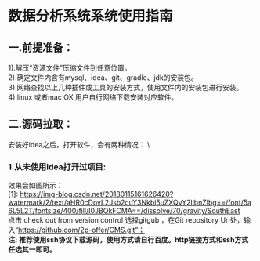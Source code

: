 # 数据分析系统系统使用指南
## 一.前提准备：
1).解压“资源文件”压缩文件到任意位置。  \
2).确定文件内含有mysql、idea、git、gradle、jdk的安装包。 \
3).网络查找以上几种插件或工具的安装方式，使用文件内的安装包进行安装。 \
4).linux 或者mac OX 用户自行网络下载安装对应软件。 

## 二.源码拉取：
安装好idea之后，打开软件，会有两种情况： \
### 1.从未使用idea打开过项目:
效果会如图所示： \
[1]: https://img-blog.csdn.net/20180115161626420?watermark/2/text/aHR0cDovL2Jsb2cuY3Nkbi5uZXQvY2llbnZlbg==/font/5a6L5L2T/fontsize/400/fill/I0JBQkFCMA==/dissolve/70/gravity/SouthEast  \
点击 check out from version control 选择gitgub  ，在Git repository Url处，输入“https://github.com/2p-offer/CMS.git”；  \
**注: 推荐使用ssh协议下载源码，使用方式请自行百度。http链接方式和ssh方式任选其一即可。**


